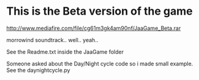 # This is the Beta version of the game

http://www.mediafire.com/file/cg61m3gk4am90nf/JaaGame_Beta.rar

morrowind soundtrack.. well.. yeah..

See the Readme.txt inside the JaaGame folder

Someone asked about the Day/Night cycle code so i made small example.
See the daynightcycle.py
